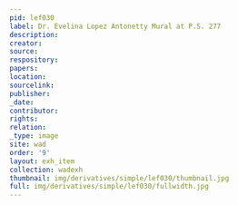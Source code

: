 ```yaml
---
pid: lef030
label: Dr. Evelina Lopez Antonetty Mural at P.S. 277
description:
creator:
source:
respository:
papers:
location:
sourcelink:
publisher:
_date:
contributor:
rights:
relation:
_type: image
site: wad
order: '9'
layout: exh_item
collection: wadexh
thumbnail: img/derivatives/simple/lef030/thumbnail.jpg
full: img/derivatives/simple/lef030/fullwidth.jpg
---
```

